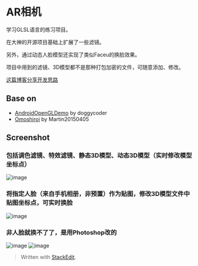 
AR相机
===================================
学习GLSL语言的练习项目。
  
在大神的开源项目基础上扩展了一些滤镜。
  
另外，通过动态人脸模型还实现了类似Faceu的换脸效果。
  
项目中用到的滤镜、3D模型都不是那种打包加密的文件，可随意添加、修改。
  
[这篇博客分享开发思路](http://blog.csdn.net/torchlight2012/article/details/75722424)
  
  
Base on 
----------------------------------- 
* [AndroidOpenGLDemo](https://github.com/doggycoder/AndroidOpenGLDemo) by doggycoder
* [Omoshiroi](https://github.com/Martin20150405/Omoshiroi) by Martin20150405

Screenshot
-----------------------------------
### 包括调色滤镜、特效滤镜、静态3D模型、动态3D模型（实时修改模型坐标点）
![image](https://github.com/SimonCherryGZ/ARCamera/raw/master/screenshots/GIF_9.gif)

### 将指定人脸（来自手机相册，非预置）作为贴图，修改3D模型文件中贴图坐标点，可实时换脸
![image](https://github.com/SimonCherryGZ/ARCamera/raw/master/screenshots/GIF_8.gif)

### 非人脸就换不了了，是用Photoshop改的
![image](https://github.com/SimonCherryGZ/ARCamera/raw/master/screenshots/GIF_6.gif)
![image](https://github.com/SimonCherryGZ/ARCamera/raw/master/screenshots/GIF_7.gif)


> Written with [StackEdit](https://stackedit.io/).
